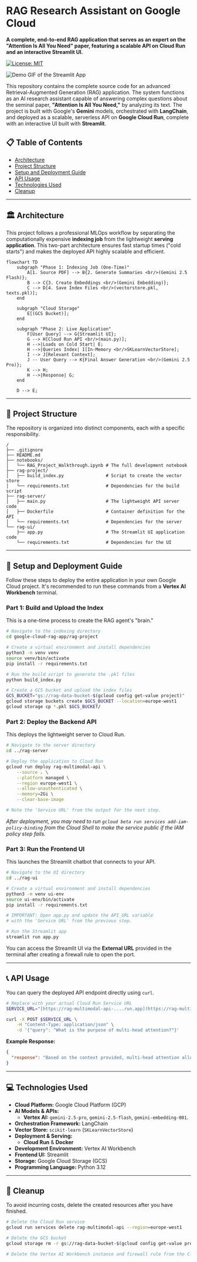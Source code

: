 # RAG Research Assistant on Google Cloud

**A complete, end-to-end RAG application that serves as an expert on the "Attention Is All You Need" paper, featuring a scalable API on Cloud Run and an interactive Streamlit UI.**

[![License: MIT](https://img.shields.io/badge/License-MIT-yellow.svg)](https://opensource.org/licenses/MIT)

![Demo GIF of the Streamlit App](./assets/rag-demo.gif)

This repository contains the complete source code for an advanced Retrieval-Augmented Generation (RAG) application. The system functions as an AI research assistant capable of answering complex questions about the seminal paper, **"Attention Is All You Need,"** by analyzing its text. The project is built with Google's **Gemini** models, orchestrated with **LangChain**, and deployed as a scalable, serverless API on **Google Cloud Run**, complete with an interactive UI built with **Streamlit**.

## 📋 Table of Contents
- [Architecture](#-architecture)
- [Project Structure](#-project-structure)
- [Setup and Deployment Guide](#-setup-and-deployment-guide)
- [API Usage](#-api-usage)
- [Technologies Used](#-technologies-used)
- [Cleanup](#-cleanup)

---
## 🏛️ Architecture

This project follows a professional MLOps workflow by separating the computationally expensive **indexing job** from the lightweight **serving application**. This two-part architecture ensures fast startup times ("cold starts") and makes the deployed API highly scalable and efficient.

```mermaid
flowchart TD
    subgraph "Phase 1: Indexing Job (One-Time)"
        A[1. Source PDF] --> B{2. Generate Summaries <br/>(Gemini 2.5 Flash)};
        B --> C{3. Create Embeddings <br/>(Gemini Embedding)};
        C --> D[4. Save Index Files <br/>(vectorstore.pkl, texts.pkl)];
    end

    subgraph "Cloud Storage"
        E[(GCS Bucket)];
    end

    subgraph "Phase 2: Live Application"
        F[User Query] --> G{Streamlit UI};
        G --> H[Cloud Run API <br/>(main.py)];
        H -->|Loads on Cold Start| E;
        H -->|Queries Index| I[In-Memory <br/>SKLearnVectorStore];
        I --> J[Relevant Context];
        J -- User Query --> K{Final Answer Generation <br/>(Gemini 2.5 Pro)};
        K --> H;
        H -->|Response| G;
    end
    
    D --> E;
```
---
## 📁 Project Structure

The repository is organized into distinct components, each with a specific responsibility.

```
/
├── .gitignore
├── README.md
├── notebooks/
│   └── RAG_Project_Walkthrough.ipynb # The full development notebook
├── rag-project/
│   ├── build_index.py                # Script to create the vector store
│   └── requirements.txt              # Dependencies for the build script
├── rag-server/
│   ├── main.py                       # The lightweight API server code
│   ├── Dockerfile                    # Container definition for the API
│   └── requirements.txt              # Dependencies for the server
└── rag-ui/
    ├── app.py                        # The Streamlit UI application code
    └── requirements.txt              # Dependencies for the UI
```
---
## 🚀 Setup and Deployment Guide

Follow these steps to deploy the entire application in your own Google Cloud project. It's recommended to run these commands from a **Vertex AI Workbench** terminal.

### Part 1: Build and Upload the Index
This is a one-time process to create the RAG agent's "brain."

```bash
# Navigate to the indexing directory
cd google-cloud-rag-app/rag-project

# Create a virtual environment and install dependencies
python3 -m venv venv
source venv/bin/activate
pip install -r requirements.txt

# Run the build script to generate the .pkl files
python build_index.py

# Create a GCS bucket and upload the index files
GCS_BUCKET="gs://rag-data-bucket-$(gcloud config get-value project)"
gcloud storage buckets create $GCS_BUCKET --location=europe-west1
gcloud storage cp *.pkl $GCS_BUCKET/
```

### Part 2: Deploy the Backend API
This deploys the lightweight server to Cloud Run.

```bash
# Navigate to the server directory
cd ../rag-server

# Deploy the application to Cloud Run
gcloud run deploy rag-multimodal-api \
    --source . \
    --platform managed \
    --region europe-west1 \
    --allow-unauthenticated \
    --memory=2Gi \
    --clear-base-image

# Note the 'Service URL' from the output for the next step.
```
*After deployment, you may need to run `gcloud beta run services add-iam-policy-binding` from the Cloud Shell to make the service public if the IAM policy step fails.*

### Part 3: Run the Frontend UI
This launches the Streamlit chatbot that connects to your API.

```bash
# Navigate to the UI directory
cd ../rag-ui

# Create a virtual environment and install dependencies
python3 -m venv ui-env
source ui-env/bin/activate
pip install -r requirements.txt

# IMPORTANT: Open app.py and update the API_URL variable
# with the 'Service URL' from the previous step.

# Run the Streamlit app
streamlit run app.py
```
You can access the Streamlit UI via the **External URL** provided in the terminal after creating a firewall rule to open the port.

---
## 📞 API Usage

You can query the deployed API endpoint directly using `curl`.

```bash
# Replace with your actual Cloud Run Service URL
SERVICE_URL="[https://rag-multimodal-api-....run.app](https://rag-multimodal-api-....run.app)"

curl -X POST $SERVICE_URL \
    -H "Content-Type: application/json" \
    -d '{"query": "What is the purpose of multi-head attention?"}'
```

**Example Response:**
```json
{
  "response": "Based on the context provided, multi-head attention allows the model to jointly attend to information from different representation subspaces at different positions..."
}
```
---
## 💻 Technologies Used

-   **Cloud Platform:** Google Cloud Platform (GCP)
-   **AI Models & APIs:**
    -   **Vertex AI:** `gemini-2.5-pro`, `gemini-2.5-flash`, `gemini-embedding-001`.
-   **Orchestration Framework:** LangChain
-   **Vector Store:** `scikit-learn` (`SKLearnVectorStore`)
-   **Deployment & Serving:**
    -   **Cloud Run** & **Docker**
-   **Development Environment:** Vertex AI Workbench
-   **Frontend UI:** Streamlit
-   **Storage:** Google Cloud Storage (GCS)
-   **Programming Language:** Python 3.12

---
## 🧹 Cleanup

To avoid incurring costs, delete the created resources after you have finished.

```bash
# Delete the Cloud Run service
gcloud run services delete rag-multimodal-api --region=europe-west1

# Delete the GCS bucket
gcloud storage rm -r gs://rag-data-bucket-$(gcloud config get-value project)

# Delete the Vertex AI Workbench instance and firewall rule from the Cloud Console
```

